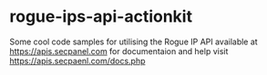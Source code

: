 rogue-ips-api-actionkit
=======================

Some cool code samples for utilising the Rogue IP API available at https://apis.secpanel.com
for documentaion and help visit https://apis.secpaenl.com/docs.php
